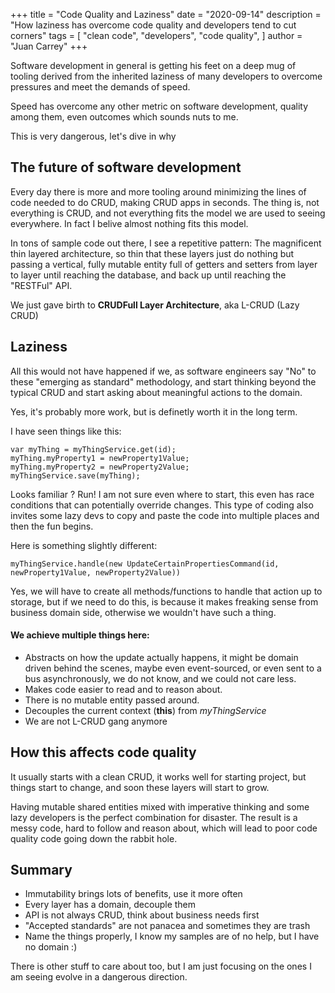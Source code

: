 +++
title = "Code Quality and Laziness"
date = "2020-09-14"
description = "How laziness has overcome code quality and developers tend to cut corners"
tags = [
    "clean code", "developers", "code quality",
]
author = "Juan Carrey"
+++

Software development in general is getting his feet on a deep mug of tooling derived from the inherited
laziness of many developers to overcome pressures and meet the demands of speed.

Speed has overcome any other metric on software development, quality among them, even outcomes which sounds nuts to me.

This is very dangerous, let's dive in why
## The future of software development

Every day there is more and more tooling around minimizing the lines of code needed to do CRUD, making CRUD apps in seconds.
The thing is, not everything is CRUD, and not everything fits the model we are used to seeing everywhere. In fact I belive almost nothing fits this model.

In tons of sample code out there, I see a repetitive pattern: The magnificent thin layered architecture, so thin that these layers just do nothing but
 passing a vertical, fully mutable entity full of getters and setters from layer to layer until reaching the database, 
 and back up until reaching the "RESTFul" API.

We just gave birth to **CRUDFull Layer Architecture**, aka L-CRUD (Lazy CRUD)

## Laziness

All this would not have happened if we, as software engineers say "No" to these "emerging as standard" methodology, and 
start thinking beyond the typical CRUD and start asking about meaningful actions to the domain.

Yes, it's probably more work, but is definetly worth it in the long term.

I have seen things like this:
``` 
var myThing = myThingService.get(id);
myThing.myProperty1 = newProperty1Value;
myThing.myProperty2 = newProperty2Value;
myThingService.save(myThing);
```

Looks familiar ? Run! I am not sure even where to start, this even has race conditions that can potentially override changes.
This type of coding also invites some lazy devs to copy and paste the code into multiple places and then the fun begins.

Here is something slightly different:

```
myThingService.handle(new UpdateCertainPropertiesCommand(id, newProperty1Value, newProperty2Value))
```

Yes, we will have to create all methods/functions to handle that action up to storage, but if we need to do this, 
is because it makes freaking sense from business domain side, otherwise we wouldn't have such a thing.

#### We achieve multiple things here:

* Abstracts on how the update actually happens, it might be domain driven behind the scenes, maybe even event-sourced, or even sent to a bus asynchronously,
we do not know, and we could not care less.
* Makes code easier to read and to reason about.
* There is no mutable entity passed around.
* Decouples the current context (**this**) from *myThingService*
* We are not L-CRUD gang anymore

## How this affects code quality

It usually starts with a clean CRUD, it works well for starting project, but things start to change, and soon
these layers will start to grow.

Having mutable shared entities mixed with imperative thinking and some lazy developers is the perfect combination for disaster. 
The result is a messy code, hard to follow and reason about, which will lead to poor code quality code going down the rabbit hole.

## Summary

* Immutability brings lots of benefits, use it more often
* Every layer has a domain, decouple them
* API is not always CRUD, think about business needs first
* "Accepted standards" are not panacea and sometimes they are trash
* Name the things properly, I know my samples are of no help, but I have no domain :)

There is other stuff to care about too, but I am just focusing on the ones I am seeing evolve in a dangerous direction.